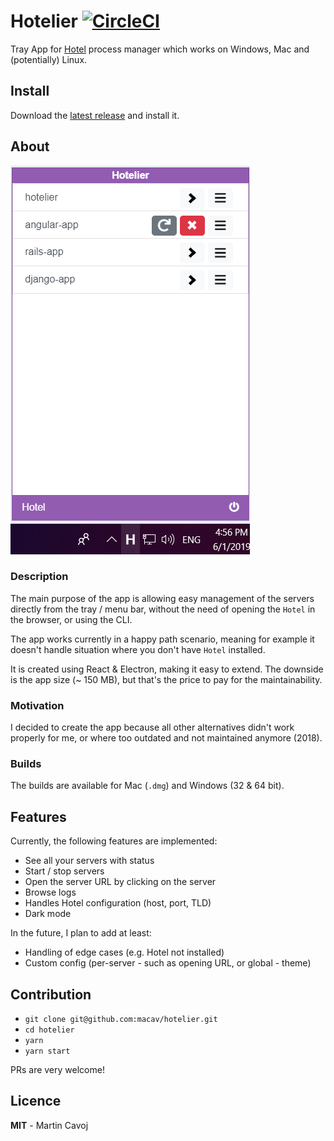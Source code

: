 # Hotelier [![CircleCI](https://circleci.com/gh/macav/hotelier/tree/master.svg?style=svg)](https://circleci.com/gh/macav/hotelier/tree/master)

Tray App for [Hotel](https://github.com/typicode/hotel) process manager which works on Windows, Mac and (potentially) Linux.

## Install

Download the [latest release](http://www.github.com/macav/hotelier/releases) and install it.

## About

![windows_screenshot](public/assets/hotelier_windows.png)

### Description

The main purpose of the app is allowing easy management of the servers directly from the tray / menu bar, without the need of opening the `Hotel` in the browser, or using the CLI.

The app works currently in a happy path scenario, meaning for example it doesn't handle situation where you don't have `Hotel` installed.

It is created using React & Electron, making it easy to extend. The downside is the app size (~ 150 MB), but that's the price to pay for the maintainability.

### Motivation

I decided to create the app because all other alternatives didn't work properly for me, or where too outdated and not maintained anymore (2018).

### Builds

The builds are available for Mac (`.dmg`) and Windows (32 & 64 bit).

## Features

Currently, the following features are implemented:

* See all your servers with status
* Start / stop servers
* Open the server URL by clicking on the server
* Browse logs
* Handles Hotel configuration (host, port, TLD)
* Dark mode

In the future, I plan to add at least:

* Handling of edge cases (e.g. Hotel not installed)
* Custom config (per-server - such as opening URL, or global - theme)

## Contribution

* `git clone git@github.com:macav/hotelier.git`
* `cd hotelier`
* `yarn`
* `yarn start`

PRs are very welcome!

## Licence

**MIT** - Martin Cavoj
